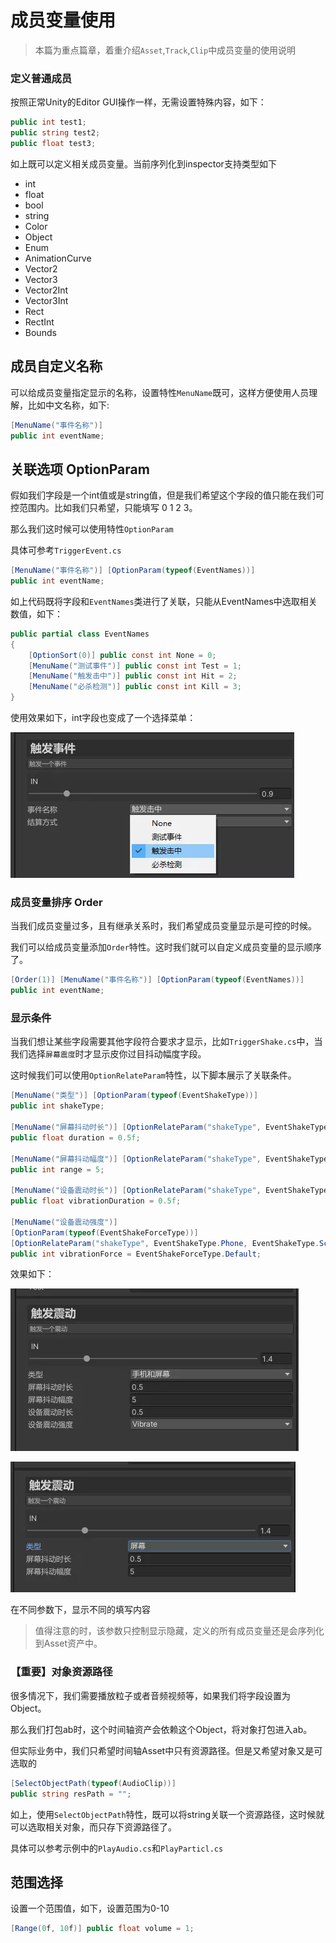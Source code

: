 # 成员变量使用
> 本篇为重点篇章，着重介绍`Asset`,`Track`,`Clip`中成员变量的使用说明

### 定义普通成员

按照正常Unity的Editor GUI操作一样，无需设置特殊内容，如下：

```c#
public int test1;
public string test2;
public float test3;
```

如上既可以定义相关成员变量。当前序列化到inspector支持类型如下

- int
- float
- bool
- string
- Color
- Object
- Enum
- AnimationCurve
- Vector2
- Vector3
- Vector2Int
- Vector3Int
- Rect
- RectInt
- Bounds



## 成员自定义名称

可以给成员变量指定显示的名称，设置特性`MenuName`既可，这样方便使用人员理解，比如中文名称，如下:

```c#
[MenuName("事件名称")]
public int eventName;
```



## 关联选项 OptionParam

假如我们字段是一个int值或是string值，但是我们希望这个字段的值只能在我们可控范围内。比如我们只希望，只能填写 0 1 2 3。

那么我们这时候可以使用特性`OptionParam`

具体可参考`TriggerEvent.cs`

```c#
[MenuName("事件名称")] [OptionParam(typeof(EventNames))]
public int eventName;
```

如上代码既将字段和`EventNames`类进行了关联，只能从EventNames中选取相关数值，如下：

```c#
public partial class EventNames
{
    [OptionSort(0)] public const int None = 0;
    [MenuName("测试事件")] public const int Test = 1;
    [MenuName("触发击中")] public const int Hit = 2;
    [MenuName("必杀检测")] public const int Kill = 3;
}
```

使用效果如下，int字段也变成了一个选择菜单：

![](images/1684736379876934.png)


### 成员变量排序 Order

当我们成员变量过多，且有继承关系时，我们希望成员变量显示是可控的时候。

我们可以给成员变量添加`Order`特性。这时我们就可以自定义成员变量的显示顺序了。

```c#
[Order(1)] [MenuName("事件名称")] [OptionParam(typeof(EventNames))]
public int eventName;
```



### 显示条件

当我们想让某些字段需要其他字段符合要求才显示，比如`TriggerShake.cs`中，当我们选择`屏幕震度`时才显示皮你过目抖动幅度字段。

这时候我们可以使用`OptionRelateParam`特性，以下脚本展示了关联条件。

```c#
[MenuName("类型")] [OptionParam(typeof(EventShakeType))]
public int shakeType;

[MenuName("屏幕抖动时长")] [OptionRelateParam("shakeType", EventShakeType.Screen, EventShakeType.ScreenAndPhone)]
public float duration = 0.5f;

[MenuName("屏幕抖动幅度")] [OptionRelateParam("shakeType", EventShakeType.Screen, EventShakeType.ScreenAndPhone)]
public int range = 5;

[MenuName("设备震动时长")] [OptionRelateParam("shakeType", EventShakeType.Phone, EventShakeType.ScreenAndPhone)]
public float vibrationDuration = 0.5f;

[MenuName("设备震动强度")]
[OptionParam(typeof(EventShakeForceType))]
[OptionRelateParam("shakeType", EventShakeType.Phone, EventShakeType.ScreenAndPhone)]
public int vibrationForce = EventShakeForceType.Default;
```

效果如下：

![](images/1684736405306765.png)

![](images/1684736405963931.png)


在不同参数下，显示不同的填写内容

> 值得注意的时，该参数只控制显示隐藏，定义的所有成员变量还是会序列化到Asset资产中。



### 【重要】对象资源路径

很多情况下，我们需要播放粒子或者音频视频等，如果我们将字段设置为Object。

那么我们打包ab时，这个时间轴资产会依赖这个Object，将对象打包进入ab。

但实际业务中，我们只希望时间轴Asset中只有资源路径。但是又希望对象又是可选取的

```c#
[SelectObjectPath(typeof(AudioClip))]
public string resPath = "";
```

如上，使用`SelectObjectPath`特性，既可以将string关联一个资源路径，这时候就可以选取相关对象，而只存下资源路径了。

具体可以参考示例中的`PlayAudio.cs`和`PlayParticl.cs`

## 范围选择

设置一个范围值，如下，设置范围为0-10

```c#
[Range(0f, 10f)] public float volume = 1;
```